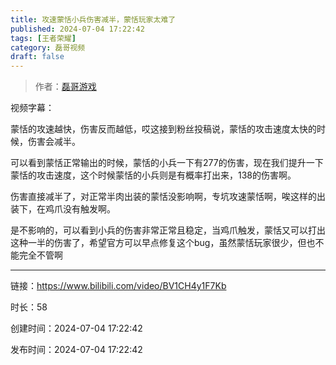 ```yaml
---
title: 攻速蒙恬小兵伤害减半，蒙恬玩家太难了
published: 2024-07-04 17:22:42
tags: [王者荣耀]
category: 磊哥视频
draft: false
---
```



> 作者：[磊哥游戏](https://space.bilibili.com/268941858)

视频字幕：

蒙恬的攻速越快，伤害反而越低，哎这接到粉丝投稿说，蒙恬的攻击速度太快的时候，伤害会减半。

可以看到蒙恬正常输出的时候，蒙恬的小兵一下有277的伤害，现在我们提升一下蒙恬的攻击速度，这个时候蒙恬的小兵则是有概率打出来，138的伤害啊。

伤害直接减半了，对正常半肉出装的蒙恬没影响啊，专坑攻速蒙恬啊，唉这样的出装下，在鸡爪没有触发啊。

是不影响的，可以看到小兵的伤害非常正常且稳定，当鸡爪触发，蒙恬又可以打出这种一半的伤害了，希望官方可以早点修复这个bug，虽然蒙恬玩家很少，但也不能完全不管啊

---

链接：https://www.bilibili.com/video/BV1CH4y1F7Kb

时长：58

创建时间：2024-07-04 17:22:42

发布时间：2024-07-04 17:22:42
